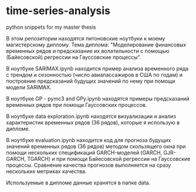 # time-series-analysis
python snippets for my master thesis

В этом репозитории находятся питоновские ноутбуки к моему магистерскому диплому. 
Тема диплома: "Моделирование финансовых временных рядов и предсказание их волатильности с помощью (Байесовской) регрессии на Гауссовские процессы".

В ноутбуке SARIMAX.ipynb находится пример анализа временного ряда с трендом и сезонностью (число авиапассажиров в США по годам) 
и построение предсказаний будущих значений по нему при помощи модели SARIMAX.

В ноутбуке GP -  pymc3 and GPy.ipynb находятся примеры предсказаний временных рядов при помощи Гауссовских процессов.

В ноутбуке data exploration.ipynb находятся визуализации и анализ характеристик временных рядов (36 рядов), которые я использую в дипломе.

В ноутбуке evaluation.ipynb находится код для прогноза будущих значений временных рядов (36 рядов) методом скользящего окна при помощи нескольких спецификаций GARCH-моделей 
(GARCH, GJR-GARCH, TGARCH) и при помощи Байесовской регрессии на Гауссовские процессы. Сравнение качества прогнозов выполняется на сразу нескольких метриках качества.

Используемые в дипломе данные хранятся в папке data. 
